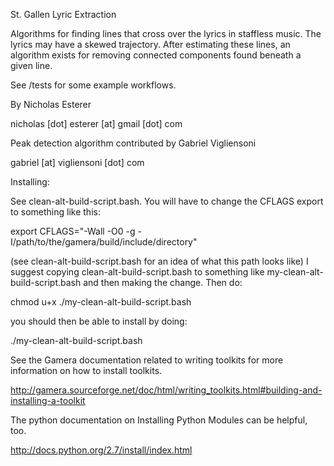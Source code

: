 St. Gallen Lyric Extraction

Algorithms for finding lines that cross over the lyrics in staffless music. The
lyrics may have a skewed trajectory. After estimating these lines, an algorithm
exists for removing connected components found beneath a given line.

See /tests for some example workflows.

By Nicholas Esterer

nicholas [dot] esterer [at] gmail [dot] com

Peak detection algorithm contributed by Gabriel Vigliensoni

gabriel [at] vigliensoni [dot] com

Installing:

See clean-alt-build-script.bash. You will have to change the CFLAGS export to
something like this:

export CFLAGS="-Wall -O0 -g -I/path/to/the/gamera/build/include/directory"

(see clean-alt-build-script.bash for an idea of what this path looks like)
I suggest copying clean-alt-build-script.bash to something like
my-clean-alt-build-script.bash and then making the change.
Then do:

chmod u+x ./my-clean-alt-build-script.bash

you should then be able to install by doing:

./my-clean-alt-build-script.bash

See the Gamera documentation related to writing toolkits for more information on
how to install toolkits.

http://gamera.sourceforge.net/doc/html/writing_toolkits.html#building-and-installing-a-toolkit

The python documentation on Installing Python Modules can be helpful, too.

http://docs.python.org/2.7/install/index.html
